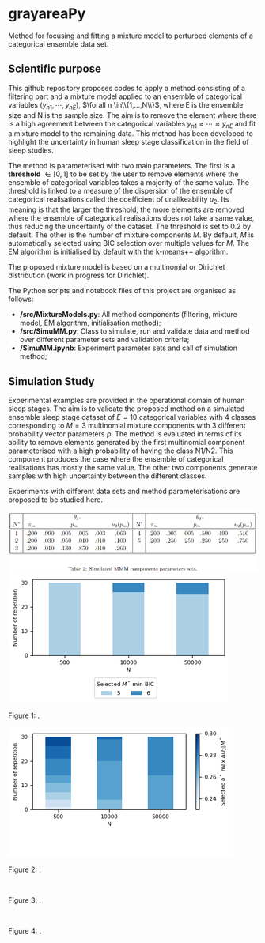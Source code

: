 # grayareaPy
Method for focusing and fitting a mixture model to perturbed elements of a categorical ensemble data set.

## Scientific purpose

This github repository proposes codes to apply a method consisting of a filtering part and a mixture model applied to an ensemble of categorical variables $(y_{n1},\cdots,y_{nE})$, $\forall n \in\\{1,...,N\\}$, where E is the ensemble size and N is the sample size. The aim is to remove the element where there is a high agreement between the categorical variables $y_{n1} \approx \cdots \approx y_{nE}$ and fit a mixture model to the remaining data. This method has been developed to highlight the uncertainty in human sleep stage classification in the field of sleep studies.

The method is parameterised with two main parameters. The first is a **threshold** $\in [0,1]$ to be set by the user to remove elements where the ensemble of categorical variables takes a majority of the same value. The threshold is linked to a measure of the dispersion of the ensemble of categorical realisations called the coefficient of unalikeability $u_2$. Its meaning is that the larger the threshold, the more elements are removed where the ensemble of categorical realisations does not take a same value, thus reducing the uncertainty of the dataset. The threshold is set to 0.2 by default. The other is the number of mixture components $M$. By default, $M$ is automatically selected using BIC selection over multiple values for $M$. The EM algorithm is initialised by default with the k-means++ algorithm.

The proposed mixture model is based on a multinomial or Dirichlet distribution (work in progress for Dirichlet). 

The Python scripts and notebook files of this project are organised as follows:
* **/src/MixtureModels.py**: All method components (filtering, mixture model, EM algorithm, initialisation method);
* **/src/SimuMM.py**: Class to simulate, run and validate data and method over different parameter sets and validation criteria;
* **/SimuMM.ipynb**: Experiment parameter sets and call of simulation method;

## Simulation Study

Experimental examples are provided in the operational domain of human sleep stages. The aim is to validate the proposed method on a simulated ensemble sleep stage dataset of $E=10$ categorical variables with 4 classes corresponding to $M=3$ multinomial mixture components with 3 different probability vector parameters $p$. The method is evaluated in terms of its ability to remove elements generated by the first multinomial component parameterised with a high probability of having the class N1/N2. This component produces the case where the ensemble of categorical realisations has mostly the same value. The other two components generate samples with high uncertainty between the different classes. 

Experiments with different data sets and method parameterisations are proposed to be studied here.

<div class="image-wrapper" >
    <img src="/figure/table1.png" alt=""/>
</div>

<div class="image-wrapper" >
    <img src="/figure/SimuSelec0.png" alt=""/>
  </a>
      <p class="image-caption">Figure 1: .</p>
</div>

<div class="image-wrapper" >
    <img src="/figure/SimuSelec1.png" alt=""/>
  </a>
      <p class="image-caption">Figure 2: .</p>
</div>


<div class="image-wrapper" >
    <img src="/figure/SimuSelec2.png" alt=""/>
  </a>
      <p class="image-caption">Figure 3: .</p>
</div>

<div class="image-wrapper" >
    <img src="/figure/SimuSelec3.png" alt=""/>
  </a>
      <p class="image-caption">Figure 4: .</p>
</div>
